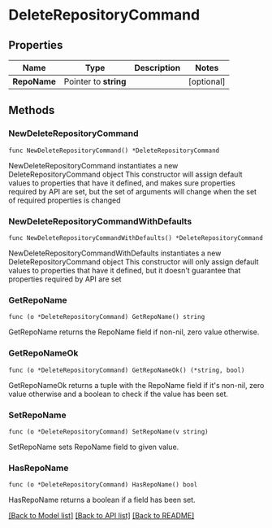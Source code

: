 # DeleteRepositoryCommand

## Properties

Name | Type | Description | Notes
------------ | ------------- | ------------- | -------------
**RepoName** | Pointer to **string** |  | [optional] 

## Methods

### NewDeleteRepositoryCommand

`func NewDeleteRepositoryCommand() *DeleteRepositoryCommand`

NewDeleteRepositoryCommand instantiates a new DeleteRepositoryCommand object
This constructor will assign default values to properties that have it defined,
and makes sure properties required by API are set, but the set of arguments
will change when the set of required properties is changed

### NewDeleteRepositoryCommandWithDefaults

`func NewDeleteRepositoryCommandWithDefaults() *DeleteRepositoryCommand`

NewDeleteRepositoryCommandWithDefaults instantiates a new DeleteRepositoryCommand object
This constructor will only assign default values to properties that have it defined,
but it doesn't guarantee that properties required by API are set

### GetRepoName

`func (o *DeleteRepositoryCommand) GetRepoName() string`

GetRepoName returns the RepoName field if non-nil, zero value otherwise.

### GetRepoNameOk

`func (o *DeleteRepositoryCommand) GetRepoNameOk() (*string, bool)`

GetRepoNameOk returns a tuple with the RepoName field if it's non-nil, zero value otherwise
and a boolean to check if the value has been set.

### SetRepoName

`func (o *DeleteRepositoryCommand) SetRepoName(v string)`

SetRepoName sets RepoName field to given value.

### HasRepoName

`func (o *DeleteRepositoryCommand) HasRepoName() bool`

HasRepoName returns a boolean if a field has been set.


[[Back to Model list]](../README.md#documentation-for-models) [[Back to API list]](../README.md#documentation-for-api-endpoints) [[Back to README]](../README.md)


